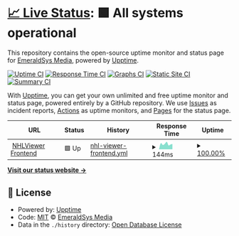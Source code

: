 # [📈 Live Status](https://EmeraldSys.github.io/emeraldsys-status-v2): <!--live status--> **🟩 All systems operational**

This repository contains the open-source uptime monitor and status page for [EmeraldSys Media](https://www.emeraldsys.xyz), powered by [Upptime](https://github.com/upptime/upptime).

[![Uptime CI](https://github.com/EmeraldSys/emeraldsys-status-v2/workflows/Uptime%20CI/badge.svg)](https://github.com/EmeraldSys/emeraldsys-status-v2/actions?query=workflow%3A%22Uptime+CI%22)
[![Response Time CI](https://github.com/EmeraldSys/emeraldsys-status-v2/workflows/Response%20Time%20CI/badge.svg)](https://github.com/EmeraldSys/emeraldsys-status-v2/actions?query=workflow%3A%22Response+Time+CI%22)
[![Graphs CI](https://github.com/EmeraldSys/emeraldsys-status-v2/workflows/Graphs%20CI/badge.svg)](https://github.com/EmeraldSys/emeraldsys-status-v2/actions?query=workflow%3A%22Graphs+CI%22)
[![Static Site CI](https://github.com/EmeraldSys/emeraldsys-status-v2/workflows/Static%20Site%20CI/badge.svg)](https://github.com/EmeraldSys/emeraldsys-status-v2/actions?query=workflow%3A%22Static+Site+CI%22)
[![Summary CI](https://github.com/EmeraldSys/emeraldsys-status-v2/workflows/Summary%20CI/badge.svg)](https://github.com/EmeraldSys/emeraldsys-status-v2/actions?query=workflow%3A%22Summary+CI%22)

With [Upptime](https://upptime.js.org), you can get your own unlimited and free uptime monitor and status page, powered entirely by a GitHub repository. We use [Issues](https://github.com/EmeraldSys/emeraldsys-status-v2/issues) as incident reports, [Actions](https://github.com/EmeraldSys/emeraldsys-status-v2/actions) as uptime monitors, and [Pages](https://EmeraldSys.github.io/emeraldsys-status-v2) for the status page.

<!--start: status pages-->
<!-- This summary is generated by Upptime (https://github.com/upptime/upptime) -->
<!-- Do not edit this manually, your changes will be overwritten -->
<!-- prettier-ignore -->
| URL | Status | History | Response Time | Uptime |
| --- | ------ | ------- | ------------- | ------ |
| <img alt="" src="https://icons.duckduckgo.com/ip3/nhlv.emeraldsys.xyz.ico" height="13"> [NHLViewer Frontend](https://nhlv.emeraldsys.xyz) | 🟩 Up | [nhl-viewer-frontend.yml](https://github.com/EmeraldSys/emeraldsys-status-v2/commits/HEAD/history/nhl-viewer-frontend.yml) | <details><summary><img alt="Response time graph" src="./graphs/nhl-viewer-frontend/response-time-week.png" height="20"> 144ms</summary><br><a href="https://status.emeraldsys.xyz/history/nhl-viewer-frontend"><img alt="Response time 147" src="https://img.shields.io/endpoint?url=https%3A%2F%2Fraw.githubusercontent.com%2FEmeraldSys%2Femeraldsys-status-v2%2FHEAD%2Fapi%2Fnhl-viewer-frontend%2Fresponse-time.json"></a><br><a href="https://status.emeraldsys.xyz/history/nhl-viewer-frontend"><img alt="24-hour response time 151" src="https://img.shields.io/endpoint?url=https%3A%2F%2Fraw.githubusercontent.com%2FEmeraldSys%2Femeraldsys-status-v2%2FHEAD%2Fapi%2Fnhl-viewer-frontend%2Fresponse-time-day.json"></a><br><a href="https://status.emeraldsys.xyz/history/nhl-viewer-frontend"><img alt="7-day response time 144" src="https://img.shields.io/endpoint?url=https%3A%2F%2Fraw.githubusercontent.com%2FEmeraldSys%2Femeraldsys-status-v2%2FHEAD%2Fapi%2Fnhl-viewer-frontend%2Fresponse-time-week.json"></a><br><a href="https://status.emeraldsys.xyz/history/nhl-viewer-frontend"><img alt="30-day response time 147" src="https://img.shields.io/endpoint?url=https%3A%2F%2Fraw.githubusercontent.com%2FEmeraldSys%2Femeraldsys-status-v2%2FHEAD%2Fapi%2Fnhl-viewer-frontend%2Fresponse-time-month.json"></a><br><a href="https://status.emeraldsys.xyz/history/nhl-viewer-frontend"><img alt="1-year response time 147" src="https://img.shields.io/endpoint?url=https%3A%2F%2Fraw.githubusercontent.com%2FEmeraldSys%2Femeraldsys-status-v2%2FHEAD%2Fapi%2Fnhl-viewer-frontend%2Fresponse-time-year.json"></a></details> | <details><summary><a href="https://status.emeraldsys.xyz/history/nhl-viewer-frontend">100.00%</a></summary><a href="https://status.emeraldsys.xyz/history/nhl-viewer-frontend"><img alt="All-time uptime 100.00%" src="https://img.shields.io/endpoint?url=https%3A%2F%2Fraw.githubusercontent.com%2FEmeraldSys%2Femeraldsys-status-v2%2FHEAD%2Fapi%2Fnhl-viewer-frontend%2Fuptime.json"></a><br><a href="https://status.emeraldsys.xyz/history/nhl-viewer-frontend"><img alt="24-hour uptime 100.00%" src="https://img.shields.io/endpoint?url=https%3A%2F%2Fraw.githubusercontent.com%2FEmeraldSys%2Femeraldsys-status-v2%2FHEAD%2Fapi%2Fnhl-viewer-frontend%2Fuptime-day.json"></a><br><a href="https://status.emeraldsys.xyz/history/nhl-viewer-frontend"><img alt="7-day uptime 100.00%" src="https://img.shields.io/endpoint?url=https%3A%2F%2Fraw.githubusercontent.com%2FEmeraldSys%2Femeraldsys-status-v2%2FHEAD%2Fapi%2Fnhl-viewer-frontend%2Fuptime-week.json"></a><br><a href="https://status.emeraldsys.xyz/history/nhl-viewer-frontend"><img alt="30-day uptime 100.00%" src="https://img.shields.io/endpoint?url=https%3A%2F%2Fraw.githubusercontent.com%2FEmeraldSys%2Femeraldsys-status-v2%2FHEAD%2Fapi%2Fnhl-viewer-frontend%2Fuptime-month.json"></a><br><a href="https://status.emeraldsys.xyz/history/nhl-viewer-frontend"><img alt="1-year uptime 100.00%" src="https://img.shields.io/endpoint?url=https%3A%2F%2Fraw.githubusercontent.com%2FEmeraldSys%2Femeraldsys-status-v2%2FHEAD%2Fapi%2Fnhl-viewer-frontend%2Fuptime-year.json"></a></details>

<!--end: status pages-->

[**Visit our status website →**](https://EmeraldSys.github.io/emeraldsys-status-v2)

## 📄 License

- Powered by: [Upptime](https://github.com/upptime/upptime)
- Code: [MIT](./LICENSE) © [EmeraldSys Media](https://www.emeraldsys.xyz)
- Data in the `./history` directory: [Open Database License](https://opendatacommons.org/licenses/odbl/1-0/)
